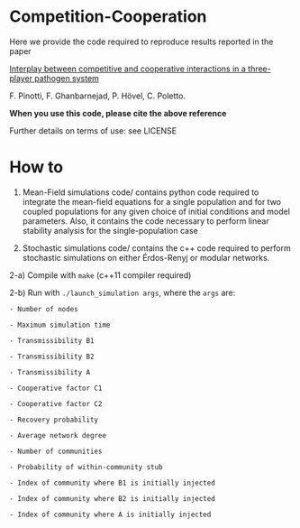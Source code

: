# Competition-Cooperation
Here we provide the code required to reproduce results reported in the paper 

[Interplay between competitive and cooperative interactions in a three-player pathogen system](https://arxiv.org/abs/1912.07289)

F. Pinotti, F. Ghanbarnejad, P. Hövel, C. Poletto.

**When you use this code, please cite the above reference**

Further details on terms of use: see LICENSE

# How to

1) Mean-Field simulations code/ contains python code required to integrate the mean-field equations for a single population and for two coupled populations for any given choice of initial conditions and model parameters. Also, it contains the code necessary to perform linear stability analysis for the single-population case

2) Stochastic simulations code/ contains the c++ code required to perform stochastic simulations on either Érdos-Renyj or modular networks. 

  2-a) Compile with ```make``` (c++11 compiler required)
  
  2-b) Run with ```./launch_simulation args```, where the ```args``` are:
    
    - Number of nodes
    
    - Maximum simulation time
    
    - Transmissibility B1 
    
    - Transmissibility B2
    
    - Transmissibility A
    
    - Cooperative factor C1
    
    - Cooperative factor C2
    
    - Recovery probability
    
    - Average network degree
    
    - Number of communities 
    
    - Probability of within-community stub
    
    - Index of community where B1 is initially injected 
    
    - Index of community where B2 is initially injected     
    
    - Index of community where A is initially injected     
